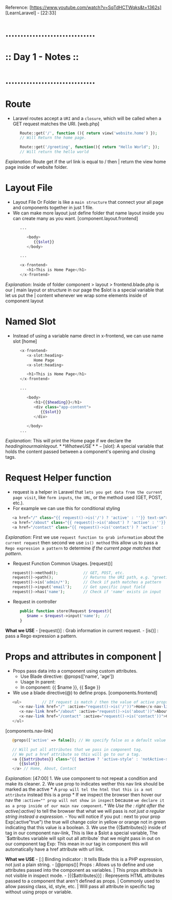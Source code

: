 Reference: [https://www.youtube.com/watch?v=SqTdHCTWqks&t=1362s]
[LearnLaravel] - [22:33]
            
# .............................. #
#      :: Day 1 - Notes ::       #
# .............................. #


# Route
   - Laravel routes accept a `URI` and a `closure`, which will be called when 
   a GET request matches the URI.
   [web.php]
      ```php  
         Route::get('/', function (){ return view('website.home') });
         // Will Return the home page.

         Route::get('/greeting', function(){ return "Hello World"; });
         // Will return the hello world      
      ```
   _Explanation_: Route get if the url link is equal to / then
  |               return the view home page inside of website folder.


# Layout File
   - Layout File Or Folder is like a `main structure` that connect your all 
   page and components together in just 1 file.
   - We can make more layout just define folder that name layout inside you can create 
   many as you want.
   [component.layout.frontend]
      ```php  frontend.blade.php 
         ...

            <body>
               {{$slot}}
            </body>

         ...
      ```
      ```php  home.blade.php
         <x-frontend>
            <h1>This is Home Page</h1>
         </x-frontend> 
      ```
   _Explanation_: Inside of folder component > layout > frontend.blade.php is our
   |               main layout or structure in our page the $slot is a special variable that let us put the 
   |               content whenever we wrap some elements inside of <x-frontend></x-frontend> component layout 


# Named Slot
   - Instead of using a variable name direct in x-frontend, we can use name slot
   [home]
      ```php
         <x-frontend>
            <x-slot:heading>
               Home Page
            <x-slot:heading>

            <h1>This is Home Page</h1>
         </x-frontend> 
      ```
      ```php  frontend.blade.php 
         ...

            <body>
               <h1>{{$heading}}</h1>
               <div class="app-content">
                  {{$slot}}
               </div>
               
            </body>
         ...
      ```
   _Explanation_: This will print the Home page if we declare the $heading in our main layout. 
   **What we USE**
     - [$slot]: A special variable that holds the content passed between a component's 
     opening and closing tags.

# Request Helper function
   - request is a helper in Laravel that `lets you get data from the current page visit`, like `form inputs`, `the URL`, or the method used (GET, POST, etc.).
   - For example we can use this for conditional styling
   ```php
      <a href="/" class="{{ request()->is('/') ? 'active' : ''}} text-sm">Home</a>
      <a href="/about" class="{{ request()->is('about') ? 'active' : ''}} text-sm">About</a>
      <a href="/contact" class="{{ request()->is('contact') ? 'active' : ''}} text-sm">Contact</a>
   ```
   _Explanation_: First we use `request function to grab information` about the `current request` then 
   second we use `is() method` this allow us to pass a `Rego expression a pattern` to 
   determine *if the current page matches that pattern*.

   * Request Function Common Usages.
   [request()]
   ```php
      request()->method();           // GET, POST, etc.
      request()->path();             // Returns the URI path, e.g. "greeting"
      request()->is('admin/*');      // Check if path matches a pattern
      request()->input('email');     // Get specific input field
      request()->has('name');        // Check if 'name' exists in input
   ```

   * Request in controller
      ```php  pageController
         public function store(Request $request){
            $name = $request->input('name');  //
         }
      ```
   **What we USE**
      - [request()] : Grab information in current request.
      - [is()] : pass a Rego expression a pattern.


# Props and attributes in component | 
   - Props pass data into a component using custom attributes.
      * Use Blade directive: @props(['name', 'age'])
      * Usage In parent: <x-user-card name="Kishibe" age="30" />
      * In component: {{ $name }}, {{ $age }}
   - We use a blade directive(@) to define props.
   [components.frontend]
   ```php
      <ul>         // If request is match / then the value of active props is true
         <x-nav-link href="/" :active="request()->is('/'))">Home</x-nav-link>
         <x-nav-link href="/about" :active="request()->is('about'))">About</x-nav-link>
         <x-nav-link href="/contact" :active="request()->is('contact'))">Contact</x-nav-link>
      </ul>
   ```   
   [components.nav-link]
   ```php
      @props(['active' => false]); // We specify false as a default value to our prop.

      // Will put all attributes that we pass in component tag.
      // We put a href attribute so this will go to our a tag.
      <a {{$attributes}} class="{{ $active ? 'active-style' : 'notActive-style'}} text-sm">
         {{$slot}}
      </a> // Home, About, Contact
   ```
   _Explanation_: [47:00]
      1. We use component to not repeat a condition and make its cleaner.
      2. We use prop to indicates wether this nav link should be marked as the active
         * A `prop will tel the html that this is a not attribute` instead this is a prop
         * If we inspect the browser then hover our nav the `:active="" prop will not show in inspect`
         because `we declare it as a prop inside of our main nav component`.
         * We *Use the : right after the active(:active)* to tell the browser that what we will pass 
         is *not just a regular string instead a expression*.
         - You will notice if you put : next to your prop Exp(:active"true") the true will change 
         color in yellow or orange not in green indicating that this value is a boolean.
      3. We use the {{$attributes}} inside of <a> tag in our component nav-link, This is like a $slot
      a special variable, The `$attributes variable will spit out all attribute` that we might pass in out on our component tag Exp:<x-nav-link href="/contact"> This mean in our <a> tag in component this will automatically have a href attribute with url link.
   
   **What we USE**
      - [:] Binding indicator : It tells Blade this is a PHP expression, not just a plain string.
      - [@props()] Props : Allows us to define and use attributes passed into the component as variables.
        |                  This props attribute is not visible in inspect mode.
      - [{{$attributes}}] : Represents HTML attributes passed to a component that aren't defined as props.
        |                   Commonly used to allow passing class, id, style, etc.
        |                   Will pass all attribute in specific tag without using props or variable.


















